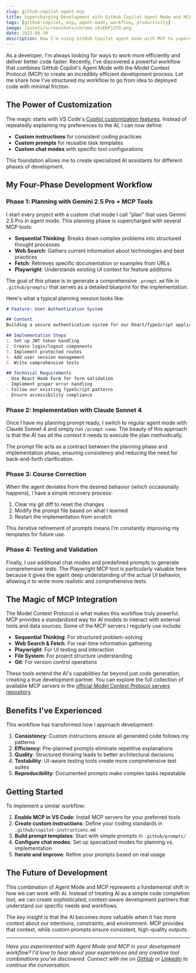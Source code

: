```yaml
---
slug: github-copilot-agent-mcp
title: Supercharging Development with GitHub Copilot Agent Mode and MCP
tags: [github-copilot, mcp, agent-mode, workflow, productivity]
image: /assets/screenshots/chrome_nSvEKPj2YO.png
date: 2025-06-30
description: How I'm using GitHub Copilot agent mode with MCP to supercharge my development workflow through structured planning, implementation, and testing.
---
```


As a developer, I'm always looking for ways to work more efficiently and deliver better code faster. Recently, I've discovered a powerful workflow that combines GitHub Copilot's Agent Mode with the Model Context Protocol (MCP) to create an incredibly efficient development process. Let me share how I've structured my workflow to go from idea to deployed code with minimal friction.

<!--truncate-->

## The Power of Customization

The magic starts with VS Code's [Copilot customization features](https://code.visualstudio.com/docs/copilot/copilot-customization). Instead of repeatedly explaining my preferences to the AI, I can now define:

- **Custom instructions** for consistent coding practices
- **Custom prompts** for reusable task templates  
- **Custom chat modes** with specific tool configurations

This foundation allows me to create specialized AI assistants for different phases of development.

## My Four-Phase Development Workflow

### Phase 1: Planning with Gemini 2.5 Pro + MCP Tools

I start every project with a custom chat mode I call "plan" that uses Gemini 2.5 Pro in agent mode. This planning phase is supercharged with several MCP tools:

- **Sequential Thinking**: Breaks down complex problems into structured thought processes
- **Web Search**: Gathers current information about technologies and best practices
- **Fetch**: Retrieves specific documentation or examples from URLs
- **Playwright**: Understands existing UI context for feature additions

The goal of this phase is to generate a comprehensive `.prompt.md` file in `.github/prompts/` that serves as a detailed blueprint for the implementation.

Here's what a typical planning session looks like:

```markdown
# Feature: User Authentication System

## Context
Building a secure authentication system for our React/TypeScript application...

## Implementation Steps
1. Set up JWT token handling
2. Create login/logout components
3. Implement protected routes
4. Add user session management
5. Write comprehensive tests

## Technical Requirements
- Use React Hook Form for form validation
- Implement proper error handling
- Follow our existing TypeScript patterns
- Ensure accessibility compliance
```

### Phase 2: Implementation with Claude Sonnet 4

Once I have my planning prompt ready, I switch to regular agent mode with Claude Sonnet 4 and simply run `/prompt-name`. The beauty of this approach is that the AI has all the context it needs to execute the plan methodically.

The prompt file acts as a contract between the planning phase and implementation phase, ensuring consistency and reducing the need for back-and-forth clarification.

### Phase 3: Course Correction

When the agent deviates from the desired behavior (which occasionally happens), I have a simple recovery process:

1. Clear my git diff to reset the changes
2. Modify the prompt file based on what I learned
3. Restart the implementation from scratch

This iterative refinement of prompts means I'm constantly improving my templates for future use.

### Phase 4: Testing and Validation

Finally, I use additional chat modes and predefined prompts to generate comprehensive tests. The Playwright MCP tool is particularly valuable here because it gives the agent deep understanding of the actual UI behavior, allowing it to write more realistic and comprehensive tests.

## The Magic of MCP Integration

The Model Context Protocol is what makes this workflow truly powerful. MCP provides a standardized way for AI models to interact with external tools and data sources. Some of the MCP servers I regularly use include:

- **Sequential Thinking**: For structured problem-solving
- **Web Search & Fetch**: For real-time information gathering
- **Playwright**: For UI testing and interaction
- **File System**: For project structure understanding
- **Git**: For version control operations

These tools extend the AI's capabilities far beyond just code generation, creating a true development partner. You can explore the full collection of available MCP servers in the [official Model Context Protocol servers repository](https://github.com/modelcontextprotocol/servers).

## Benefits I've Experienced

This workflow has transformed how I approach development:

1. **Consistency**: Custom instructions ensure all generated code follows my patterns
2. **Efficiency**: Pre-planned prompts eliminate repetitive explanations
3. **Quality**: Structured thinking leads to better architectural decisions
4. **Testability**: UI-aware testing tools create more comprehensive test suites
5. **Reproducibility**: Documented prompts make complex tasks repeatable

## Getting Started

To implement a similar workflow:

1. **Enable MCP in VS Code**: Install MCP servers for your preferred tools
2. **Create custom instructions**: Define your coding standards in `.github/copilot-instructions.md`
3. **Build prompt templates**: Start with simple prompts in `.github/prompts/`
4. **Configure chat modes**: Set up specialized modes for planning vs. implementation
5. **Iterate and improve**: Refine your prompts based on real usage

## The Future of Development

This combination of Agent Mode and MCP represents a fundamental shift in how we can work with AI. Instead of treating AI as a simple code completion tool, we can create sophisticated, context-aware development partners that understand our specific needs and workflows.

The key insight is that the AI becomes more valuable when it has more context about our intentions, constraints, and environment. MCP provides that context, while custom prompts ensure consistent, high-quality outputs.

---

*Have you experimented with Agent Mode and MCP in your development workflow? I'd love to hear about your experiences and any creative tool combinations you've discovered. Connect with me on [GitHub](https://github.com/austenstone) or [LinkedIn](https://www.linkedin.com/in/austenstone/) to continue the conversation.*